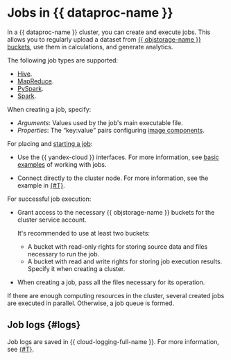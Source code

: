 # Jobs in {{ dataproc-name }}

In a {{ dataproc-name }} cluster, you can create and execute jobs. This allows you to regularly upload a dataset from [{{ objstorage-name }} buckets](../../storage/concepts/bucket.md), use them in calculations, and generate analytics.

The following job types are supported:

* [Hive](https://cwiki.apache.org/confluence/display/HIVE#Home-HiveDocumentation).
* [MapReduce](https://hadoop.apache.org/docs/stable/hadoop-mapreduce-client/hadoop-mapreduce-client-core/MapReduceTutorial.html).
* [PySpark](https://spark.apache.org/docs/latest/api/python/index.html).
* [Spark](https://spark.apache.org/docs/latest/).

When creating a job, specify:

* _Arguments_: Values used by the job's main executable file.
* _Properties_: The <q>key:value</q> pairs configuring [image components](./environment.md).

For placing and [starting a job](../operations/jobs.md):

* Use the {{ yandex-cloud }} interfaces. For more information, see [basic examples](../tutorials/job-overview.md#jobs-basic-tutorials) of working with jobs.


* Connect directly to the cluster node. For more information, see the example in [{#T}](../tutorials/remote-run-job.md).


For successful job execution:

* Grant access to the necessary {{ objstorage-name }} buckets for the cluster service account.

   It's recommended to use at least two buckets:
   * A bucket with read-only rights for storing source data and files necessary to run the job.
   * A bucket with read and write rights for storing job execution results. Specify it when creating a cluster.

* When creating a job, pass all the files necessary for its operation.

If there are enough computing resources in the cluster, several created jobs are executed in parallel. Otherwise, a job queue is formed.


## Job logs {#logs}

Job logs are saved in {{ cloud-logging-full-name }}. For more information, see [{#T}](../operations/logging.md).
